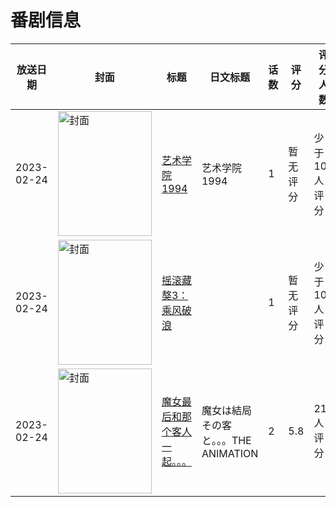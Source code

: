 # 番剧信息

|放送日期|封面|标题|日文标题|话数|评分|评分人数|
|---|---|---|---|---|---|---|
|2023-02-24|<img src="https://lain.bgm.tv/pic/cover/c/34/25/418527_43gKG.jpg" alt="封面" style="width:150px;height:200px;object-fit:cover;">|[艺术学院1994](https://bangumi.tv/subject/418527)|艺术学院1994|1|暂无评分|少于10人评分|
|2023-02-24|<img src="https://lain.bgm.tv/pic/cover/c/04/54/422678_YzHZi.jpg" alt="封面" style="width:150px;height:200px;object-fit:cover;">|[摇滚藏獒3：乘风破浪](https://bangumi.tv/subject/422678)||1|暂无评分|少于10人评分|
|2023-02-24|<img src="https://bangumi.tv/img/no_icon_subject.png" alt="封面" style="width:150px;height:200px;object-fit:cover;">|[魔女最后和那个客人一起。。。](https://bangumi.tv/subject/408858)|魔女は結局その客と。。。THE ANIMATION|2|5.8|216人评分|
